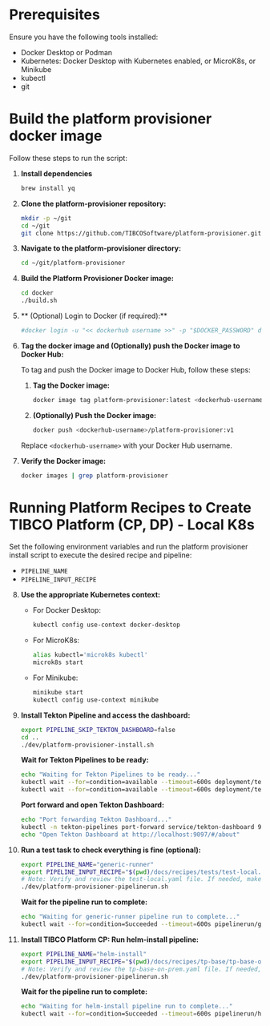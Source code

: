 
# Prerequisites

Ensure you have the following tools installed:
- Docker Desktop or Podman
- Kubernetes: Docker Desktop with Kubernetes enabled, or MicroK8s, or Minikube
- kubectl
- git

# Build the platform provisioner docker image

Follow these steps to run the script:

1. **Install dependencies**
    ```sh
    brew install yq
    ```

2. **Clone the platform-provisioner repository:**
    ```sh
    mkdir -p ~/git
    cd ~/git
    git clone https://github.com/TIBCOSoftware/platform-provisioner.git
    ```

3. **Navigate to the platform-provisioner directory:**
    ```sh
    cd ~/git/platform-provisioner
    ```

4. **Build the Platform Provisioner Docker image:**
    ```sh
    cd docker
    ./build.sh
    ```

5. ** (Optional) Login to Docker (if required):**
    ```sh
    #docker login -u "<< dockerhub username >>" -p "$DOCKER_PASSWORD" docker.io
    ```

6. **Tag the docker image and (Optionally) push the Docker image to Docker Hub:**

    To tag and push the Docker image to Docker Hub, follow these steps:

    1. **Tag the Docker image:**
        ```sh
        docker image tag platform-provisioner:latest <dockerhub-username>/platform-provisioner:v1
        ```

    2. **(Optionally) Push the Docker image:**
        ```sh
        docker push <dockerhub-username>/platform-provisioner:v1
        ```

    Replace `<dockerhub-username>` with your Docker Hub username.

7. **Verify the Docker image:**
    ```sh
    docker images | grep platform-provisioner
    ```

# Running Platform Recipes to Create TIBCO Platform (CP, DP) - Local K8s

Set the following environment variables and run the platform provisioner install script to execute the desired recipe and pipeline:
- `PIPELINE_NAME`
- `PIPELINE_INPUT_RECIPE`

8. **Use the appropriate Kubernetes context:**
    - For Docker Desktop:
        ```sh
        kubectl config use-context docker-desktop
        ```
    - For MicroK8s:
        ```sh
        alias kubectl='microk8s kubectl'
        microk8s start
        ```
    - For Minikube:
        ```sh
        minikube start
        kubectl config use-context minikube
        ```

9. **Install Tekton Pipeline and access the dashboard:**
    ```sh
    export PIPELINE_SKIP_TEKTON_DASHBOARD=false
    cd ..
    ./dev/platform-provisioner-install.sh
    ```

    **Wait for Tekton Pipelines to be ready:**
    ```sh
    echo "Waiting for Tekton Pipelines to be ready..."
    kubectl wait --for=condition=available --timeout=600s deployment/tekton-pipelines-controller -n tekton-pipelines
    kubectl wait --for=condition=available --timeout=600s deployment/tekton-pipelines-webhook -n tekton-pipelines
    ```

    **Port forward and open Tekton Dashboard:**
    ```sh
    echo "Port forwarding Tekton Dashboard..."
    kubectl -n tekton-pipelines port-forward service/tekton-dashboard 9097:9097 &
    echo "Open Tekton Dashboard at http://localhost:9097/#/about"
    ```

10. **Run a test task to check everything is fine (optional):**
    ```sh
    export PIPELINE_NAME="generic-runner"
    export PIPELINE_INPUT_RECIPE="$(pwd)/docs/recipes/tests/test-local.yaml"
    # Note: Verify and review the test-local.yaml file. If needed, make a copy and edit it before use.
    ./dev/platform-provisioner-pipelinerun.sh
    ```

    **Wait for the pipeline run to complete:**
    ```sh
    echo "Waiting for generic-runner pipeline run to complete..."
    kubectl wait --for=condition=Succeeded --timeout=600s pipelinerun/generic-runner-on-prem-6 -n tekton-tasks
    ```

11. **Install TIBCO Platform CP: Run helm-install pipeline:**
    ```sh
    export PIPELINE_NAME="helm-install"
    export PIPELINE_INPUT_RECIPE="$(pwd)/docs/recipes/tp-base/tp-base-on-prem.yaml"
    # Note: Verify and review the tp-base-on-prem.yaml file. If needed, make a copy and edit it before use.
    ./dev/platform-provisioner-pipelinerun.sh
    ```

    **Wait for the pipeline run to complete:**
    ```sh
    echo "Waiting for helm-install pipeline run to complete..."
    kubectl wait --for=condition=Succeeded --timeout=600s pipelinerun/helm-install-on-prem-27 -n tekton-tasks
    ```

